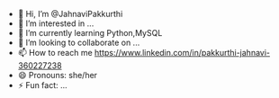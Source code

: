 - 👋 Hi, I’m @JahnaviPakkurthi
- 👀 I’m interested in ...
- 🌱 I’m currently learning Python,MySQL
- 💞️ I’m looking to collaborate on ...
- 📫 How to reach me https://www.linkedin.com/in/pakkurthi-jahnavi-360227238
- 😄 Pronouns: she/her
- ⚡ Fun fact: ...

<!---
JahnaviPakkurthi/JahnaviPakkurthi is a ✨ special ✨ repository because its `README.md` (this file) appears on your GitHub profile.
You can click the Preview link to take a look at your changes.
--->
